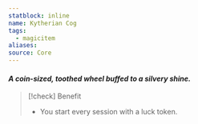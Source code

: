 ```yaml
---
statblock: inline
name: Kytherian Cog
tags:
  - magicitem
aliases: 
source: Core
---
```

#### *A coin-sized, toothed wheel buffed to a silvery shine.*

>[!check] Benefit
>- You start every session with a luck token.

